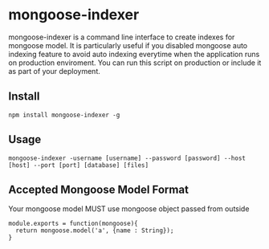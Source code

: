 mongoose-indexer
==================
mongoose-indexer is a command line interface to create indexes for mongoose model.
It is particularly useful if you disabled mongoose auto indexing feature to avoid auto indexing everytime 
when the application runs on production enviroment.
You can run this script on production or include it as part of your deployment.

Install
-------------------

    npm install mongoose-indexer -g

Usage
------------------

    mongoose-indexer -username [username] --password [password] --host [host] --port [port] [database] [files]

Accepted Mongoose Model Format
--------------------
Your mongoose model MUST use mongoose object passed from outside

    module.exports = function(mongoose){
      return mongoose.model('a', {name : String});
    }
